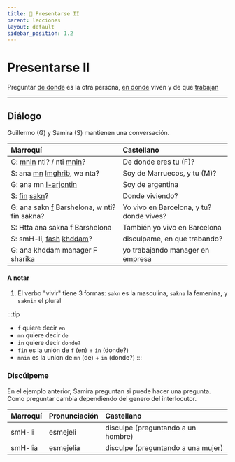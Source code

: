```yaml
---
title: 📖 Presentarse II
parent: lecciones
layout: default
sidebar_position: 1.2
---
```


# Presentarse II

Preguntar [de donde](../preguntas/donde) es la otra persona, [en donde](../preguntas/donde) viven y de que [trabajan](../verbos/trabajar)

---

## Diálogo

Guillermo (G) y Samira (S) mantienen una conversación.

| Marroquí                                                                                    | Castellano                               |
|:--------------------------------------------------------------------------------------------|:-----------------------------------------|
| G: [mnin](../preguntas/donde) nti? / nti [mnin](../preguntas/donde)?                        | De donde eres tu (F)?                    |
| S: ana [mn](../vocabulario/preposiciones) [lmghrib](../vocabulario/paises-idiomas), wa nta? | Soy de Marruecos, y tu (M)?              |
| G: ana mn [l-arjontin](../vocabulario/paises-idiomas)                                       | Soy de argentina                         |
| S: [fin](../preguntas/donde) [sakn](../verbos/vivir)?                                       | Donde viviendo?                          |
| G: ana sakn [f](../vocabulario/preposiciones) Barshelona, w nti? fin sakna?                 | Yo vivo en Barcelona, y tu? donde vives? |
| S: Htta ana sakna f Barshelona                                                              | También yo vivo en Barcelona             |
| S: smH-li, [fash](../preguntas/de-que) [khddam](../verbos/trabajar)?                        | disculpame, en que trabando?             |
| G: ana khddam manager F sharika                                                             | yo trabajando manager en empresa         |

#### A notar

1. El verbo "vivir" tiene 3 formas: `sakn` es la masculina, `sakna` la femenina, y `saknin` el plural


:::tip
- `f` quiere decir `en`
- `mn` quiere decir `de`
- `in` quiere decir `donde?`
- `fin` es la unión de `f` (en) + `in` (donde?)
- `mnin` es la union de `mn` (de) + `in` (donde?)
:::


### Discúlpeme  
En el ejemplo anterior, Samira preguntan si puede hacer una pregunta. Como preguntar cambia dependiendo del genero del interlocutor.

| Marroquí | Pronunciación | Castellano                         |
|:---------|:--------------|:-----------------------------------|
| smH-li   | esmejeli      | disculpe (preguntando a un hombre) |
| smH-lia  | esmejelia     | disculpe (preguntando a una mujer) |
